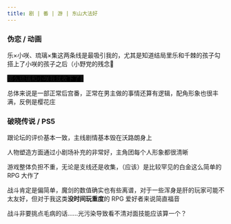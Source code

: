 ```yaml
---
title: 剧 | 番 | 游 | 东山大法好
---
```


### 伪恋 / 动画

乐×小咲、琉璃×集这两条线是最吸引我的，尤其是知道结局里乐和千棘的孩子勾搭上了小咲的孩子之后（小野党的残念🤬

<span style="background:#000;">那么琉璃和小咲我就收下了🤞</span>

总体来说是一部正常后宫番，正常在男主做的事情还算有逻辑，配角形象也很丰满，反例是樱花庄

### 破晓传说 / PS5

跟论坛的评价基本一致，主线剧情基本毁在沃路朗身上

人物塑造方面通过小剧场补充的非常好，主角团每个人形象都很清晰

游戏整体负担不重，无论是支线还是收集，（应该）是比较罕见的白金这么简单的 RPG 大作了

战斗肯定是偏简单，魔剑的数值确实也有些离谱，对于一些浑身是肝的玩家可能不太友好，但对于我这类<b>没时间玩重度</b>的 RPG 爱好者来说简直福音

战斗非要挑点毛病的话……光污染导致看不清对面技能应该算一个？
